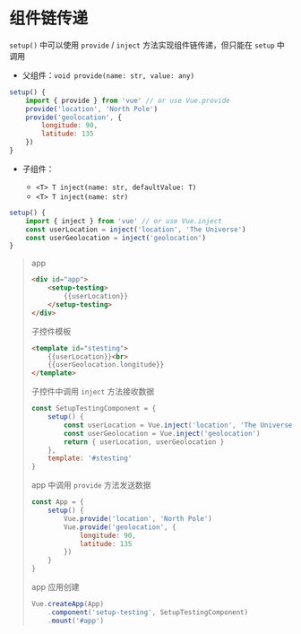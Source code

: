 # 组件链传递

`setup()` 中可以使用 `provide` / `inject` 方法实现组件链传递，但只能在 `setup` 中调用

* 父组件：`void provide(name: str, value: any)`

```js
setup() {
    import { provide } from 'vue' // or use Vue.provide
    provide('location', 'North Pole')
    provide('geolocation', {
        longitude: 90,
        latitude: 135
    })
}
```

* 子组件：

  * `<T> T inject(name: str, defaultValue: T)`
  * `<T> T inject(name: str)`

```js
setup() {
    import { inject } from 'vue' // or use Vue.inject
    const userLocation = inject('location', 'The Universe')
    const userGeolocation = inject('geolocation')
}
```

> app
>
> ```html
> <div id="app">
>     <setup-testing>
>         {{userLocation}}
>     </setup-testing>
> </div>
> ```
>
> 子控件模板
>
> ```html
> <template id="stesting">
>     {{userLocation}}<br>
>     {{userGeolocation.longitude}}
> </template>
> ```
>
> 子控件中调用 `inject` 方法接收数据
>
> ```js
> const SetupTestingComponent = {
>     setup() {
>         const userLocation = Vue.inject('location', 'The Universe')
>         const userGeolocation = Vue.inject('geolocation')
>         return { userLocation, userGeolocation }
>     },
>     template: '#stesting'
> }
> ```
>
> app 中调用 `provide` 方法发送数据
>
> ```js
> const App = {
>     setup() {
>         Vue.provide('location', 'North Pole')
>         Vue.provide('geolocation', {
>             longitude: 90,
>             latitude: 135
>         })
>     }
> }
> ```
>
> app 应用创建
>
> ```js
> Vue.createApp(App)
>     .component('setup-testing', SetupTestingComponent)
>     .mount('#app')
> ```

‍
